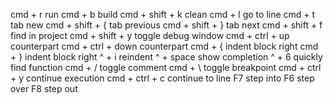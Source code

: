 cmd + r            run
cmd + b            build
cmd + shift + k    clean
cmd + l            go to line
cmd + t            tab new
cmd + shift + {    tab previous
cmd + shift + }    tab next
cmd + shift + f    find in project
cmd + shift + y    toggle debug window
cmd + ctrl  + up   counterpart
cmd + ctrl  + down counterpart
cmd + {     indent block right
cmd + }     indent block right
^ + i              reindent
^ + space          show completion
^ + 6              quickly find function
cmd + /            toggle comment
cmd + \            toggle breakpoint
cmd + ctrl + y     continue execution
cmd + ctrl + c     continue to line
F7                 step into
F6                 step over
F8                 step out 
